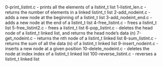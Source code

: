 0-print_listint.c - prints all the elements of a listint_t list
1-listint_len.c - returns the number of elements in a linked listint_t list
2-add_nodeint.c - adds a new node at the beginning of a listint_t list
3-add_nodeint_end.c - adds a new node at the end of a listint_t list
4-free_listint.c - frees a listint_t list
5-free_listint2.c - frees a listint_t list
6-pop_listint.c - deletes the head node of a listint_t linked list, and returns the head node’s data (n)
7-get_nodeint.c - returns the nth node of a listint_t linked list
8-sum_listint.c - returns the sum of all the data (n) of a listint_t linked list
9-insert_nodeint.c - inserts a new node at a given position
10-delete_nodeint.c - deletes the node at index index of a listint_t linked list
100-reverse_listint.c -  reverses a listint_t linked list
